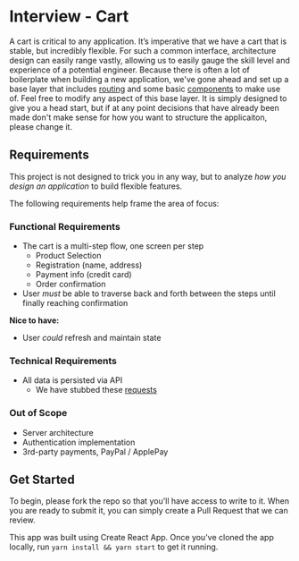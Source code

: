 # Interview - Cart

A cart is critical to any application. It’s imperative that we have a cart that is stable, but incredibly flexible. For such a common interface, architecture design can easily range vastly, allowing us to easily gauge the skill level and experience of a potential engineer. Because there is often a lot of boilerplate when building a new application, we've gone ahead and set up a base layer that includes [routing](https://github.com/yankaindustries/interview-cart/blob/main/src/App.js) and some basic [components](https://github.com/yankaindustries/interview-cart/tree/main/src/components) to make use of. Feel free to modify any aspect of this base layer. It is simply designed to give you a head start, but if at any point decisions that have already been made don't make sense for how you want to structure the applicaiton, please change it.

## Requirements

This project is not designed to trick you in any way, but to analyze _how you design an application_ to build flexible features.

The following requirements help frame the area of focus:

### Functional Requirements
- The cart is a multi-step flow, one screen per step
  - Product Selection
  - Registration (name, address)
  - Payment info (credit card)
  - Order confirmation
- User _must_ be able to traverse back and forth between the steps until finally reaching confirmation

**Nice to have:**
- User _could_ refresh and maintain state

### Technical Requirements

- All data is persisted via API
  - We have stubbed these [requests](https://github.com/yankaindustries/interview-cart/blob/main/src/api.js)

### Out of Scope
- Server architecture
- Authentication implementation
- 3rd-party payments, PayPal / ApplePay

## Get Started

To begin, please fork the repo so that you'll have access to write to it. When you are ready to submit it, you can simply create a Pull Request that we can review.

This app was built using Create React App. Once you've cloned the app locally, run `yarn install && yarn start` to get it running.
